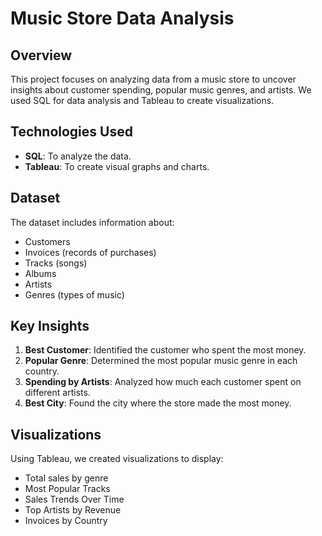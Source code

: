 # Music Store Data Analysis

## Overview
This project focuses on analyzing data from a music store to uncover insights about customer spending, popular music genres, and artists. We used SQL for data analysis and Tableau to create visualizations.

## Technologies Used
- **SQL**: To analyze the data.
- **Tableau**: To create visual graphs and charts.


## Dataset
The dataset includes information about:
- Customers
- Invoices (records of purchases)
- Tracks (songs)
- Albums
- Artists
- Genres (types of music)

## Key Insights
1. **Best Customer**: Identified the customer who spent the most money.
2. **Popular Genre**: Determined the most popular music genre in each country.
3. **Spending by Artists**: Analyzed how much each customer spent on different artists.
4. **Best City**: Found the city where the store made the most money.

## Visualizations
Using Tableau, we created visualizations to display:
- Total sales by genre
- Most Popular Tracks
- Sales Trends Over Time
- Top Artists by Revenue
- Invoices by Country

